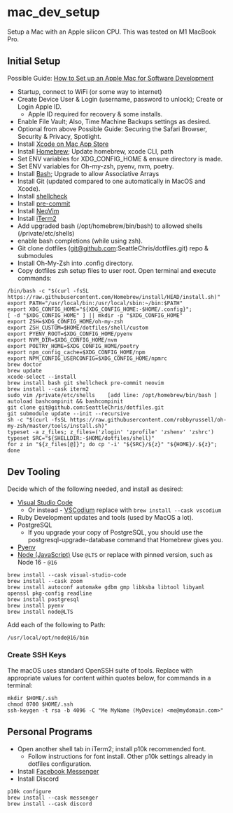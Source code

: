 # mac_dev_setup

Setup a Mac with an Apple silicon CPU. This was tested on M1 MacBook Pro.

## Initial Setup

Possible Guide: [How to Set up an Apple Mac for Software Development](https://www.stuartellis.name/articles/mac-setup/)

* Startup, connect to WiFi (or some way to internet)
* Create Device User & Login (username, password to unlock); Create or Login Apple ID.
  * Apple ID required for recovery & some installs.
* Enable File Vault; Also, Time Machine Backups settings as desired.
* Optional from above Possible Guide: Securing the Safari Browser, Security & Privacy, Spotlight.
* Install [Xcode on Mac App Store](https://apps.apple.com/us/app/xcode/id497799835?mt=12)
* Install [Homebrew](https://brew.sh); Update homebrew, xcode CLI, path
* Set ENV variables for XDG_CONFIG_HOME & ensure directory is made.
* Set ENV variables for Oh-my-zsh, pyenv, nvm, poetry.
* Install [Bash](https://www.shell-tips.com/mac/upgrade-bash/); Upgrade to allow Associative Arrays
* Install Git (updated compared to one automatically in MacOS and Xcode).
* Install [shellcheck](https://github.com/koalaman/shellcheck#installing)
* Install [pre-commit](https://formulae.brew.sh/formula/pre-commit)
* Install [NeoVim](https://formulae.brew.sh/formula/neovim)
* Install [iTerm2](https://formulae.brew.sh/cask/iterm2)
* Add upgraded bash (/opt/homebrew/bin/bash) to allowed shells (/private/etc/shells)
* enable bash completions (while using zsh).
* Git clone dotfiles (git@github.com:SeattleChris/dotfiles.git) repo & submodules
* Install Oh-My-Zsh into .config directory.
* Copy dotfiles zsh setup files to user root.
Open terminal and execute commands:

```Shell
/bin/bash -c "$(curl -fsSL https://raw.githubusercontent.com/Homebrew/install/HEAD/install.sh)"
export PATH="/usr/local/bin:/usr/local/sbin:~/bin:$PATH"
export XDG_CONFIG_HOME="${XDG_CONFIG_HOME:-$HOME/.config}";
[ -d "$XDG_CONFIG_HOME" ] || mkdir -p "$XDG_CONFIG_HOME"
export ZSH=$XDG_CONFIG_HOME/oh-my-zsh
export ZSH_CUSTOM=$HOME/dotfiles/shell/custom
export PYENV_ROOT=$XDG_CONFIG_HOME/pyenv
export NVM_DIR=$XDG_CONFIG_HOME/nvm
export POETRY_HOME=$XDG_CONFIG_HOME/poetry
export npm_config_cache=$XDG_CONFIG_HOME/npm
export NPM_CONFIG_USERCONFIG=$XDG_CONFIG_HOME/npmrc
brew doctor
brew update
xcode-select --install
brew install bash git shellcheck pre-commit neovim
brew install --cask iterm2
sudo vim /private/etc/shells    [add line: /opt/homebrew/bin/bash ]
autoload bashcompinit && bashcompinit
git clone git@github.com:SeattleChris/dotfiles.git
git submodule update --init --recursive
sh -c "$(curl -fsSL https://raw.githubusercontent.com/robbyrussell/oh-my-zsh/master/tools/install.sh)"
typeset -a z_files; z_files=('zlogin' 'zprofile' 'zshenv' 'zshrc')
typeset SRC="${SHELLDIR:-$HOME/dotfiles/shell}"
for z in "${z_files[@]}"; do cp '-i' "${SRC}/${z}" "${HOME}/.${z}"; done
```

## Dev Tooling

Decide which of the following needed, and install as desired:

* [Visual Studio Code](https://formulae.brew.sh/cask/visual-studio-code)
  * Or instead - [VSCodium](https://vscodium.com) replace with `brew install --cask vscodium`
* Ruby Development updates and tools (used by MacOS a lot).
* PostgreSQL
  * If you upgrade your copy of PostgreSQL, you should use the postgresql-upgrade-database command that Homebrew gives you.
* [Pyenv](https://github.com/pyenv/pyenv)
* [Node (JavaScript)]() Use `@LTS` or replace with pinned version, such as Node 16 - `@16`

```Shell
brew install --cask visual-studio-code
brew install --cask zoom
brew install autoconf automake gdbm gmp libksba libtool libyaml openssl pkg-config readline
brew install postgresql
brew install pyenv
brew install node@LTS
```

Add each of the following to Path:

```Shell
/usr/local/opt/node@16/bin
```

### Create SSH Keys

The macOS uses standard OpenSSH suite of tools.
Replace with appropriate values for content within quotes below,
for commands in a terminal:

```Shell
mkdir $HOME/.ssh
chmod 0700 $HOME/.ssh
ssh-keygen -t rsa -b 4096 -C "Me MyName (MyDevice) <me@mydomain.com>"
```

## Personal Programs

* Open another shell tab in iTerm2; install p10k recommended font.
  * Follow instructions for font install. Other p10k settings already in dotfiles configuration.
* Install [Facebook Messenger](https://formulae.brew.sh/cask/messenger)
* Install Discord

```Shell
p10k configure
brew install --cask messenger
brew install --cask discord
```
